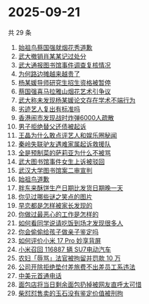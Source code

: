 # 2025-09-21

共 29 条

<!-- BEGIN -->
<!-- 最后更新时间 Sun Sep 21 2025 19:14:53 GMT+0800 (China Standard Time) -->

1. [始祖鸟蔡国强就烟花秀道歉](https://www.zhihu.com/search?q=%E5%A7%8B%E7%A5%96%E9%B8%9F%E8%94%A1%E5%9B%BD%E5%BC%BA%E5%B0%B1%E7%83%9F%E8%8A%B1%E7%A7%80%E9%81%93%E6%AD%89)
1. [武大撤销肖某某记过处分](https://www.zhihu.com/search?q=%E6%AD%A6%E5%A4%A7%E6%92%A4%E9%94%80%E8%82%96%E6%9F%90%E6%9F%90%E8%AE%B0%E8%BF%87%E5%A4%84%E5%88%86)
1. [武大通报图书馆事件调查复核情况](https://www.zhihu.com/search?q=%E6%AD%A6%E5%A4%A7%E9%80%9A%E6%8A%A5%E5%9B%BE%E4%B9%A6%E9%A6%86%E4%BA%8B%E4%BB%B6%E8%B0%83%E6%9F%A5%E5%A4%8D%E6%A0%B8%E6%83%85%E5%86%B5)
1. [为何路边摊越来越贵了](https://www.zhihu.com/search?q=%E4%B8%BA%E4%BD%95%E8%B7%AF%E8%BE%B9%E6%91%8A%E8%B6%8A%E6%9D%A5%E8%B6%8A%E8%B4%B5%E4%BA%86)
1. [杨某媛导师研究生招生资格被暂停](https://www.zhihu.com/search?q=%E6%9D%A8%E6%9F%90%E5%AA%9B%E5%AF%BC%E5%B8%88%E7%A0%94%E7%A9%B6%E7%94%9F%E6%8B%9B%E7%94%9F%E8%B5%84%E6%A0%BC%E8%A2%AB%E6%9A%82%E5%81%9C)
1. [蔡国强喜马拉雅山烟花艺术引争议](https://www.zhihu.com/search?q=%E8%94%A1%E5%9B%BD%E5%BC%BA%E5%96%9C%E9%A9%AC%E6%8B%89%E9%9B%85%E5%B1%B1%E7%83%9F%E8%8A%B1%E8%89%BA%E6%9C%AF%E5%BC%95%E4%BA%89%E8%AE%AE)
1. [武大称未发现杨某媛论文存在学术不端行为](https://www.zhihu.com/search?q=%E6%AD%A6%E5%A4%A7%E7%A7%B0%E6%9C%AA%E5%8F%91%E7%8E%B0%E6%9D%A8%E6%9F%90%E5%AA%9B%E8%AE%BA%E6%96%87%E5%AD%98%E5%9C%A8%E5%AD%A6%E6%9C%AF%E4%B8%8D%E7%AB%AF%E8%A1%8C%E4%B8%BA)
1. [劣迹艺人复出有标准吗](https://www.zhihu.com/search?q=%E5%8A%A3%E8%BF%B9%E8%89%BA%E4%BA%BA%E5%A4%8D%E5%87%BA%E6%9C%89%E6%A0%87%E5%87%86%E5%90%97)
1. [香港闹市发现战时炸弹6000人疏散](https://www.zhihu.com/search?q=%E9%A6%99%E6%B8%AF%E9%97%B9%E5%B8%82%E5%8F%91%E7%8E%B0%E6%88%98%E6%97%B6%E7%82%B8%E5%BC%B96000%E4%BA%BA%E7%96%8F%E6%95%A3)
1. [男子拒绝替父还债被起诉](https://www.zhihu.com/search?q=%E7%94%B7%E5%AD%90%E6%8B%92%E7%BB%9D%E6%9B%BF%E7%88%B6%E8%BF%98%E5%80%BA%E8%A2%AB%E8%B5%B7%E8%AF%89)
1. [王晶为什么敢点评艺人和娱乐圈秘闻](https://www.zhihu.com/search?q=%E7%8E%8B%E6%99%B6%E4%B8%BA%E4%BB%80%E4%B9%88%E6%95%A2%E7%82%B9%E8%AF%84%E8%89%BA%E4%BA%BA%E5%92%8C%E5%A8%B1%E4%B9%90%E5%9C%88%E7%A7%98%E9%97%BB)
1. [秦岭失联驴友遇难家属起诉救援队](https://www.zhihu.com/search?q=%E7%A7%A6%E5%B2%AD%E5%A4%B1%E8%81%94%E9%A9%B4%E5%8F%8B%E9%81%87%E9%9A%BE%E5%AE%B6%E5%B1%9E%E8%B5%B7%E8%AF%89%E6%95%91%E6%8F%B4%E9%98%9F)
1. [全是预制菜的萨莉亚为什么不被骂](https://www.zhihu.com/search?q=%E5%85%A8%E6%98%AF%E9%A2%84%E5%88%B6%E8%8F%9C%E7%9A%84%E8%90%A8%E8%8E%89%E4%BA%9A%E4%B8%BA%E4%BB%80%E4%B9%88%E4%B8%8D%E8%A2%AB%E9%AA%82)
1. [武大图书馆事件女生上诉被驳回](https://www.zhihu.com/search?q=%E6%AD%A6%E5%A4%A7%E5%9B%BE%E4%B9%A6%E9%A6%86%E4%BA%8B%E4%BB%B6%E5%A5%B3%E7%94%9F%E4%B8%8A%E8%AF%89%E8%A2%AB%E9%A9%B3%E5%9B%9E)
1. [武汉大学图书馆案二审宣判](https://www.zhihu.com/search?q=%E6%AD%A6%E6%B1%89%E5%A4%A7%E5%AD%A6%E5%9B%BE%E4%B9%A6%E9%A6%86%E6%A1%88%E4%BA%8C%E5%AE%A1%E5%AE%A3%E5%88%A4)
1. [始祖鸟道歉](https://www.zhihu.com/search?q=%E5%A7%8B%E7%A5%96%E9%B8%9F%E9%81%93%E6%AD%89)
1. [胖东来酥饼生产日期比发货日期晚一天](https://www.zhihu.com/search?q=%E8%83%96%E4%B8%9C%E6%9D%A5%E9%85%A5%E9%A5%BC%E7%94%9F%E4%BA%A7%E6%97%A5%E6%9C%9F%E6%AF%94%E5%8F%91%E8%B4%A7%E6%97%A5%E6%9C%9F%E6%99%9A%E4%B8%80%E5%A4%A9)
1. [你见过哪些谜之笑点的图片](https://www.zhihu.com/search?q=%E4%BD%A0%E8%A7%81%E8%BF%87%E5%93%AA%E4%BA%9B%E8%B0%9C%E4%B9%8B%E7%AC%91%E7%82%B9%E7%9A%84%E5%9B%BE%E7%89%87)
1. [早恋都是怎样被家长发现的](https://www.zhihu.com/search?q=%E6%97%A9%E6%81%8B%E9%83%BD%E6%98%AF%E6%80%8E%E6%A0%B7%E8%A2%AB%E5%AE%B6%E9%95%BF%E5%8F%91%E7%8E%B0%E7%9A%84)
1. [你做过最恶心的工作是怎样的](https://www.zhihu.com/search?q=%E4%BD%A0%E5%81%9A%E8%BF%87%E6%9C%80%E6%81%B6%E5%BF%83%E7%9A%84%E5%B7%A5%E4%BD%9C%E6%98%AF%E6%80%8E%E6%A0%B7%E7%9A%84)
1. [如何看同学说请吃饭到场才发现很多人](https://www.zhihu.com/search?q=%E5%A6%82%E4%BD%95%E7%9C%8B%E5%90%8C%E5%AD%A6%E8%AF%B4%E8%AF%B7%E5%90%83%E9%A5%AD%E5%88%B0%E5%9C%BA%E6%89%8D%E5%8F%91%E7%8E%B0%E5%BE%88%E5%A4%9A%E4%BA%BA)
1. [你会偷偷给孩子做亲子鉴定吗](https://www.zhihu.com/search?q=%E4%BD%A0%E4%BC%9A%E5%81%B7%E5%81%B7%E7%BB%99%E5%AD%A9%E5%AD%90%E5%81%9A%E4%BA%B2%E5%AD%90%E9%89%B4%E5%AE%9A%E5%90%97)
1. [如何评价小米 17 Pro 妙享背屏](https://www.zhihu.com/search?q=%E5%A6%82%E4%BD%95%E8%AF%84%E4%BB%B7%E5%B0%8F%E7%B1%B3%2017%20Pro%20%E5%A6%99%E4%BA%AB%E8%83%8C%E5%B1%8F)
1. [小米召回 116887 辆 SU7电动汽车](https://www.zhihu.com/search?q=%E5%B0%8F%E7%B1%B3%E5%8F%AC%E5%9B%9E%20116887%20%E8%BE%86%20SU7%E7%94%B5%E5%8A%A8%E6%B1%BD%E8%BD%A6)
1. [农妇「辱骂」法官被拘留并罚款 10 万](https://www.zhihu.com/search?q=%E5%86%9C%E5%A6%87%E3%80%8C%E8%BE%B1%E9%AA%82%E3%80%8D%E6%B3%95%E5%AE%98%E8%A2%AB%E6%8B%98%E7%95%99%E5%B9%B6%E7%BD%9A%E6%AC%BE%2010%20%E4%B8%87)
1. [公司开除拒绝垫付差旅费不出差员工系违法](https://www.zhihu.com/search?q=%E5%85%AC%E5%8F%B8%E5%BC%80%E9%99%A4%E6%8B%92%E7%BB%9D%E5%9E%AB%E4%BB%98%E5%B7%AE%E6%97%85%E8%B4%B9%E4%B8%8D%E5%87%BA%E5%B7%AE%E5%91%98%E5%B7%A5%E7%B3%BB%E8%BF%9D%E6%B3%95)
1. [中美元首通电话](https://www.zhihu.com/search?q=%E4%B8%AD%E7%BE%8E%E5%85%83%E9%A6%96%E9%80%9A%E7%94%B5%E8%AF%9D)
1. [面包店将当日剩余面包扔掉被网友直呼太可惜](https://www.zhihu.com/search?q=%E9%9D%A2%E5%8C%85%E5%BA%97%E5%B0%86%E5%BD%93%E6%97%A5%E5%89%A9%E4%BD%99%E9%9D%A2%E5%8C%85%E6%89%94%E6%8E%89%E8%A2%AB%E7%BD%91%E5%8F%8B%E7%9B%B4%E5%91%BC%E5%A4%AA%E5%8F%AF%E6%83%9C)
1. [柴怼怼售卖的玉石没有鉴定价值被刑拘](https://www.zhihu.com/search?q=%E6%9F%B4%E6%80%BC%E6%80%BC%E5%94%AE%E5%8D%96%E7%9A%84%E7%8E%89%E7%9F%B3%E6%B2%A1%E6%9C%89%E9%89%B4%E5%AE%9A%E4%BB%B7%E5%80%BC%E8%A2%AB%E5%88%91%E6%8B%98)

<!-- END -->
